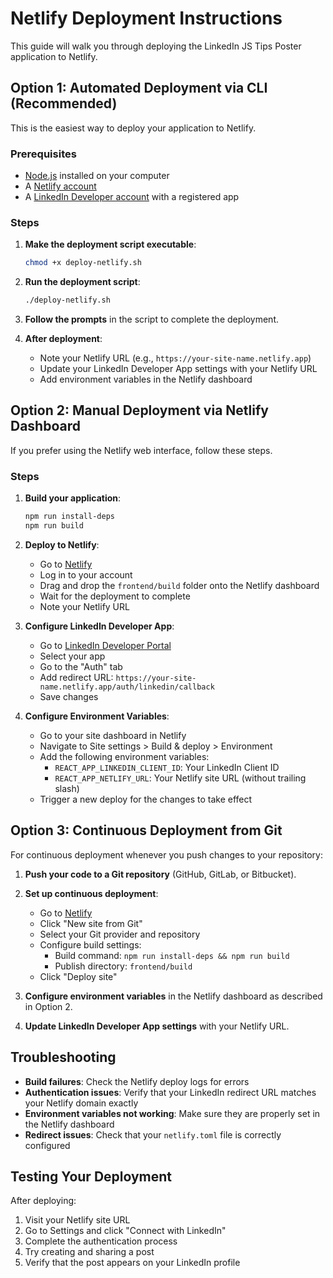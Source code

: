 # Netlify Deployment Instructions

This guide will walk you through deploying the LinkedIn JS Tips Poster application to Netlify.

## Option 1: Automated Deployment via CLI (Recommended)

This is the easiest way to deploy your application to Netlify.

### Prerequisites

- [Node.js](https://nodejs.org/) installed on your computer
- A [Netlify account](https://app.netlify.com/signup)
- A [LinkedIn Developer account](https://www.linkedin.com/developers/) with a registered app

### Steps

1. **Make the deployment script executable**:
   ```bash
   chmod +x deploy-netlify.sh
   ```

2. **Run the deployment script**:
   ```bash
   ./deploy-netlify.sh
   ```

3. **Follow the prompts** in the script to complete the deployment.

4. **After deployment**:
   - Note your Netlify URL (e.g., `https://your-site-name.netlify.app`)
   - Update your LinkedIn Developer App settings with your Netlify URL
   - Add environment variables in the Netlify dashboard

## Option 2: Manual Deployment via Netlify Dashboard

If you prefer using the Netlify web interface, follow these steps.

### Steps

1. **Build your application**:
   ```bash
   npm run install-deps
   npm run build
   ```

2. **Deploy to Netlify**:
   - Go to [Netlify](https://app.netlify.com/)
   - Log in to your account
   - Drag and drop the `frontend/build` folder onto the Netlify dashboard
   - Wait for the deployment to complete
   - Note your Netlify URL

3. **Configure LinkedIn Developer App**:
   - Go to [LinkedIn Developer Portal](https://www.linkedin.com/developers/apps)
   - Select your app
   - Go to the "Auth" tab
   - Add redirect URL: `https://your-site-name.netlify.app/auth/linkedin/callback`
   - Save changes

4. **Configure Environment Variables**:
   - Go to your site dashboard in Netlify
   - Navigate to Site settings > Build & deploy > Environment
   - Add the following environment variables:
     - `REACT_APP_LINKEDIN_CLIENT_ID`: Your LinkedIn Client ID
     - `REACT_APP_NETLIFY_URL`: Your Netlify site URL (without trailing slash)
   - Trigger a new deploy for the changes to take effect

## Option 3: Continuous Deployment from Git

For continuous deployment whenever you push changes to your repository:

1. **Push your code to a Git repository** (GitHub, GitLab, or Bitbucket).

2. **Set up continuous deployment**:
   - Go to [Netlify](https://app.netlify.com/)
   - Click "New site from Git"
   - Select your Git provider and repository
   - Configure build settings:
     - Build command: `npm run install-deps && npm run build`
     - Publish directory: `frontend/build`
   - Click "Deploy site"

3. **Configure environment variables** in the Netlify dashboard as described in Option 2.

4. **Update LinkedIn Developer App settings** with your Netlify URL.

## Troubleshooting

- **Build failures**: Check the Netlify deploy logs for errors
- **Authentication issues**: Verify that your LinkedIn redirect URL matches your Netlify domain exactly
- **Environment variables not working**: Make sure they are properly set in the Netlify dashboard
- **Redirect issues**: Check that your `netlify.toml` file is correctly configured

## Testing Your Deployment

After deploying:

1. Visit your Netlify site URL
2. Go to Settings and click "Connect with LinkedIn"
3. Complete the authentication process
4. Try creating and sharing a post
5. Verify that the post appears on your LinkedIn profile
